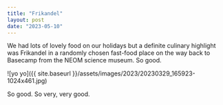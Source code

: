 ```yaml
---
title: "Frikandel"
layout: post
date: "2023-05-10"
---
```


We had lots of lovely food on our holidays but a definite culinary highlight was Frikandel in a randomly chosen fast-food place on the way back to Basecamp from the NEOM science museum. So good.

![yo yo]({{ site.baseurl }}/assets/images/2023/20230329_165923-1024x461.jpg)

So good. So very, very good.
